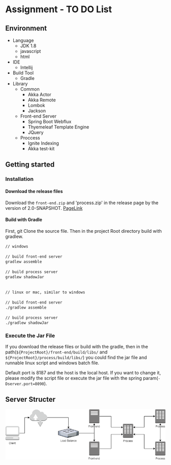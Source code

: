 # Assignment - TO DO List

## Environment

* Language
    * JDK 1.8
    * javascript
    * html
* IDE
    * Intellij 
* Build Tool
    * Gradle
* Library
    * Common
        * Akka Actor
        * Akka Remote
        * Lombok
        * Jackson
    * Front-end Server
        * Spring Boot Webflux
        * Thyemeleaf Template Engine
        * JQuery
    * Proccess
        * Ignite Indexing
        * Akka test-kit
        
## Getting started

### Installation
#### Download the release files

Download the `front-end.zip` and 'process.zip' in the release page by the version of 2.0-SNAPSHOT. [PageLink](https://github.com/ztkmkoo/k_todo_list/releases)

#### Build with Gradle

First, git Clone the source file. Then in the project Root directory build with gradlew.
``` 
// windows

// build front-end server
gradlew assemble

// build process server
gradlew shadowJar


// linux or mac, similar to windows

// build front-end server
./gradlew assemble

// build process server
./gradlew shadowJar
```

### Execute the Jar File

If you download the release files or build with the  gradle, then in the path(`${ProjectRoot}/front-end/build/libs/` and `${ProjectRoot}/process/build/libs/`) you could find the jar file and runnable linux script and windows batch file.

Default port is 8187 and  the host is the local host. If you want to change it, please modify the script file or execute the jar file with the spring param(`-Dserver.port=8090`).

## Server Structer

![](https://github.com/ztkmkoo/k_todo_list/blob/master/src/main/resources/structure.png)

